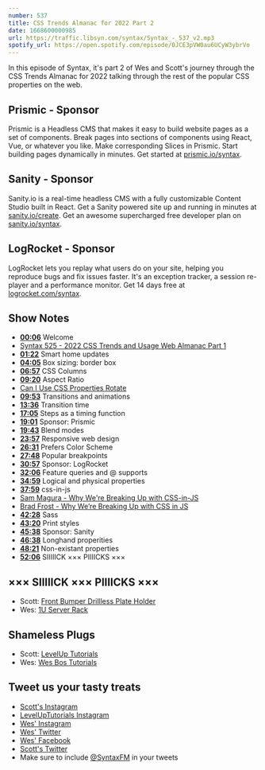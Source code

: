 ```yaml
---
number: 537
title: CSS Trends Almanac for 2022 Part 2
date: 1668600000985
url: https://traffic.libsyn.com/syntax/Syntax_-_537_v2.mp3
spotify_url: https://open.spotify.com/episode/0JCE3pVW0au6UCyW3ybrVo
---
```


In this episode of Syntax, it's part 2 of Wes and Scott's journey through the CSS Trends Almanac for 2022 talking through the rest of the popular CSS properties on the web.

## Prismic  - Sponsor

Prismic is a Headless CMS that makes it easy to build website pages as a set of components. Break pages into sections of components using React, Vue, or whatever you like. Make corresponding Slices in Prismic. Start building pages dynamically in minutes. Get started at [prismic.io/syntax](https://prismic.io/syntax).

## Sanity - Sponsor

Sanity.io is a real-time headless CMS with a fully customizable Content Studio built in React. Get a Sanity powered site up and running in minutes at [sanity.io/create](https://www.sanity.io/create). Get an awesome supercharged free developer plan on [sanity.io/syntax](https://www.sanity.io/syntax).

## LogRocket - Sponsor

LogRocket lets you replay what users do on your site, helping you reproduce bugs and fix issues faster. It's an exception tracker, a session re-player and a performance monitor. Get 14 days free at [logrocket.com/syntax](https://logrocket.com/syntax).

## Show Notes

* **[00:06](#t=00:06)** Welcome
* [Syntax 525 - 2022 CSS Trends and Usage Web Almanac Part 1](https://syntax.fm/show/525/2022-css-trends-and-usage-web-almanac)
* **[01:22](#t=01:22)** Smart home updates
* **[04:05](#t=04:05)** Box sizing: border box
* **[06:57](#t=06:57)** CSS Columns
* **[09:20](#t=09:20)** Aspect Ratio
* [Can I Use CSS Properties Rotate](https://caniuse.com/mdn-css_properties_rotate)
* **[09:53](#t=09:53)** Transitions and animations
* **[13:36](#t=13:36)** Transition time
* **[17:05](#t=17:05)** Steps as a timing function
* **[19:01](#t=19:01)** Sponsor: Prismic
* **[19:43](#t=19:43)** Blend modes
* **[23:57](#t=23:57)** Responsive web design
* **[26:31](#t=26:31)** Prefers Color Scheme
* **[27:48](#t=27:48)** Popular breakpoints
* **[30:57](#t=30:57)** Sponsor: LogRocket
* **[32:06](#t=32:06)** Feature queries and @ supports
* **[34:59](#t=34:59)** Logical and physical properties
* **[37:59](#t=37:59)** css-in-js
* [Sam Magura - Why We're Breaking Up with CSS-in-JS](https://dev.to/srmagura/why-were-breaking-up-wiht-css-in-js-4g9b)
* [Brad Frost - Why We’re Breaking Up with CSS in JS](https://bradfrost.com/blog/link/why-were-breaking-up-with-css-in-js/)
* **[42:28](#t=42:28)** Sass
* **[43:20](#t=43:20)** Print styles
* **[45:38](#t=45:38)** Sponsor: Sanity
* **[46:38](#t=46:38)** Longhand properities
* **[48:21](#t=48:21)** Non-existant properties
* **[52:06](#t=52:06)** SIIIIICK ××× PIIIICKS ×××

## ××× SIIIIICK ××× PIIIICKS ×××

* Scott: [Front Bumper Drillless Plate Holder](https://amzn.to/3zwGhj6)
* Wes: [1U Server Rack](https://amzn.to/3h0xvmT)

## Shameless Plugs

* Scott: [LevelUp Tutorials](https://leveluptutorials.com/)
* Wes: [Wes Bos Tutorials](https://wesbos.com/courses)

## Tweet us your tasty treats

* [Scott's Instagram](https://www.instagram.com/stolinski/)
* [LevelUpTutorials Instagram](https://www.instagram.com/LevelUpTutorials/)
* [Wes' Instagram](https://www.instagram.com/wesbos/)
* [Wes' Twitter](https://twitter.com/wesbos)
* [Wes' Facebook](https://www.facebook.com/wesbos.developer)
* [Scott's Twitter](https://twitter.com/stolinski)
* Make sure to include [@SyntaxFM](https://twitter.com/SyntaxFM) in your tweets
